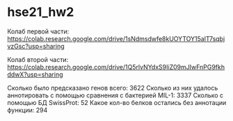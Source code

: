 # hse21_hw2

Колаб первой части: https://colab.research.google.com/drive/1sNdmsdwfe8kUOYTOY15aIT7sqbjvzGsc?usp=sharing

Колаб второй части: https://colab.research.google.com/drive/1Q5rlvNYdxS9IiZ09mJIwFnPG9fkhddwX?usp=sharing

Сколько было предсказано генов всего: 3622
Сколько из них удалось аннотировать с помощью сравнения с бактерией MIL-1: 3337
Сколько с помощью БД SwissProt: 52
Какое кол-во белков остались без аннотации функции: 294
